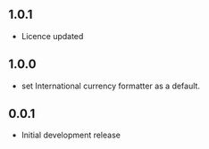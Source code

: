 
## 1.0.1
* Licence updated

## 1.0.0
* set International currency formatter as a default.

## 0.0.1

* Initial development release